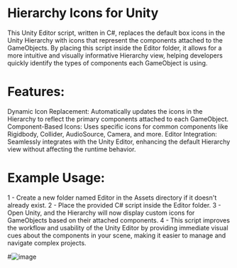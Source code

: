 # Hierarchy Icons for Unity

This Unity Editor script, written in C#, replaces the default box icons in the Unity Hierarchy with icons that represent the components attached to the GameObjects. By placing this script inside the Editor folder, it allows for a more intuitive and visually informative Hierarchy view, helping developers quickly identify the types of components each GameObject is using.

# Features:

Dynamic Icon Replacement: Automatically updates the icons in the Hierarchy to reflect the primary components attached to each GameObject.
Component-Based Icons: Uses specific icons for common components like Rigidbody, Collider, AudioSource, Camera, and more.
Editor Integration: Seamlessly integrates with the Unity Editor, enhancing the default Hierarchy view without affecting the runtime behavior.

# Example Usage:

1 - Create a new folder named Editor in the Assets directory if it doesn't already exist.
2 - Place the provided C# script inside the Editor folder.
3 - Open Unity, and the Hierarchy will now display custom icons for GameObjects based on their attached components.
4 - This script improves the workflow and usability of the Unity Editor by providing immediate visual cues about the components in your scene, making it easier to manage and navigate complex projects.

#![image](https://github.com/user-attachments/assets/f143ae91-d8df-4fbc-828d-7aa484dc10b4)

